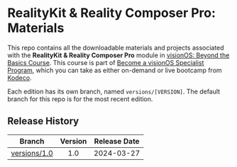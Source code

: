 # RealityKit & Reality Composer Pro: Materials

This repo contains all the downloadable materials and projects associated with the **RealityKit & Reality Composer Pro** module in [visionOS: Beyond the Basics Course](https://www.kodeco.com/ios/paths/visionos-beyond-the-basics). This course is part of [Become a visionOS Specialist Program](https://www.kodeco.com/ios/programs/visionos-specialist), which you can take as either on-demand or live bootcamp from [Kodeco](https://www.kodeco.com).

Each edition has its own branch, named `versions/[VERSION]`. The default branch for this repo is for the most recent edition.

## Release History

| Branch                                                                                  | Version | Release Date |
| --------------------------------------------------------------------------------------- |:-------:|:------------:|
| [versions/1.0](https://github.com/kodecocodes/m3-rkrc-materials/tree/versions/1.0) | 1.0     | 2024-03-27   |
